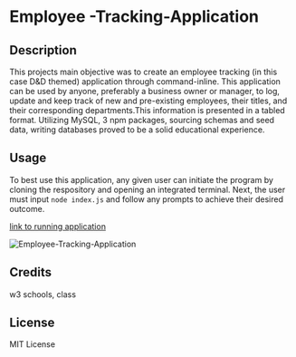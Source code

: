 # Employee -Tracking-Application

## Description
This projects main objective was to create an employee tracking (in this case D&D themed) application through command-inline. This application can be used by anyone, preferably a business owner or manager, to log, update and keep track of new and pre-existing employees, their titles, and their corresponding departments.This information is presented in a tabled format. Utilizing MySQL, 3 npm packages, sourcing schemas and seed data, writing databases proved to be a solid educational experience.

## Usage
To best use this application, any given user can initiate the program by cloning the respository and opening an integrated terminal. Next, the user must input `node index.js` and follow any prompts to achieve their desired outcome. 

[link to running application]()

![Employee-Tracking-Application]()

## Credits
w3 schools, class
## License
MIT License